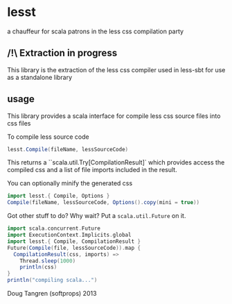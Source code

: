 # lesst

a chauffeur for scala patrons in the less css compilation party

## /!\ Extraction in progress

This library is the extraction of the less css compiler used
in less-sbt for use as a standalone library


## usage

This library provides a scala interface for compile less css source files into css files

To compile less source code

```scala
lesst.Compile(fileName, lessSourceCode)
```

This returns a ``scala.util.Try[CompilationResult]` which provides access the compiled css
and a list of file imports included in the result.

You can optionally minify the generated css 

```scala
import lesst.{ Compile, Options }
Compile(fileName, lessSourceCode, Options().copy(mini = true))
```

Got other stuff to do? Why wait? Put a `scala.util.Future` on it.


```scala
import scala.concurrent.Future
import ExecutionContext.Implicits.global
import lesst.{ Compile, CompilationResult }
Future(Compile(file, lessSourceCode)).map {
  CompilationResult(css, imports) =>
    Thread.sleep(1000)
    println(css)
}
println("compiling scala...")
```

Doug Tangren (softprops) 2013
